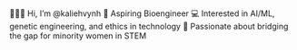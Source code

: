 👩🏻‍💻 Hi, I’m @kaliehvynh
    🧬 Aspiring Bioengineer
    💻 Interested in AI/ML, genetic engineering, and ethics in technology
    🌱 Passionate about bridging the gap for minority women in STEM

<!---
kaliehvynh/kaliehvynh is a ✨ special ✨ repository because its `README.md` (this file) appears on your GitHub profile.
You can click the Preview link to take a look at your changes.
--->
